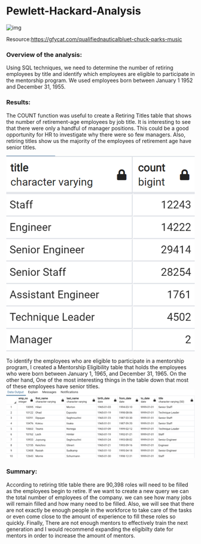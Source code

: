 # Pewlett-Hackard-Analysis
![img](QualifiedNauticalBluet-mobile.gif)

Resource:https://gfycat.com/qualifiednauticalbluet-chuck-parks-music

### Overview of the analysis:
Using SQL techniques, we need to determine the number of retiring employees by title and identify which employees are eligible to participate in the mentorship program. We used employees born between January 1 1952 and December 31, 1955.

### Results: 
The COUNT function was useful to create a Retiring Titles table that shows the number of retirement-age employees by job title. It is interesting to see that there were only a handful of manager positions. This could be a good opportunity for HR to investigate why there were so few managers. Also, retiring titles show us the majority of the employees of retirement age have senior titles.

![img](retiring_titles.png)


To identify the employees who are eligible to participate in a mentorship program, I created a Mentorship Eligibility table that holds the employees who were born between January 1, 1965, and December 31, 1965. On the other hand, One of the most interesting things in the table down that most of these employees have senior titles.
![img](https://github.com/Edgarhv/Pewlett-Hackard-Analysis/blob/02f6bcd73ee02922adad47c61f67b4edfe59fc12/mentorship_eligibilty.png)

### Summary:

According to retiring title table there are 90,398 roles will need to be filled as the employees begin to retire. If we want to create a new query we can the total number of employees of the company. we can see how many jobs will remain filled and how many need to be filled. Also, we will see that there are not exactly be enough people in the workforce to take care of the tasks or even come close to the amount of experience to fill these roles so quickly. Finally, There are not enough mentors to effectively train the next generation and I would recommend expanding the eligibilty date for mentors in order to increase the amount of mentors.
